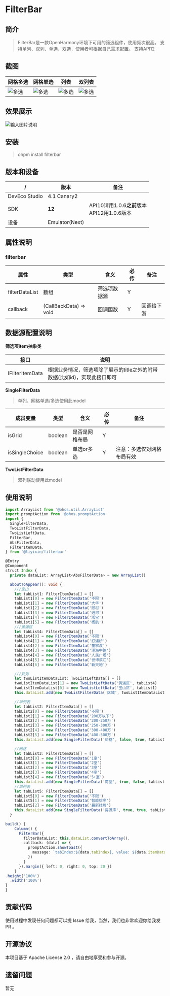 # FilterBar

## 简介

> FilterBar是一款OpenHarmony环境下可用的筛选组件，使用频次很高。
> 支持单列、双列、单选、双选，使用者可根据自己需求配置。
> 支持API12

## 截图

| 网格多选                               | 网格单选                              | 列表                            | 双列表                            |
|------------------------------------|-----------------------------------|-------------------------------|--------------------------------|
| ![多选](screenshots/grid_single.png) | ![多选](screenshots/grid_multi.png) | ![多选](screenshots/single.png) | ![多选](screenshots/twolist.png) |

## 效果展示

![输入图片说明](filterbar.gif)

## 安装

> ohpm install filterbar

## 版本和设备

| /             | 版本             | 备注                                 |
|---------------|----------------|------------------------------------|
| DevEco Studio | 4.1 Canary2    |                                    |
| SDK           | **12**         | API10请用1.0.6**之前**版本<br/>API12用1.0.6版本 |
| 设备            | Emulator(Next) |                                    |

## 属性说明

### filterbar

| 属性                  | 类型                     | 含义     | 必传  | 备注    |
|---------------------|------------------------|--------|-----|-------|
| []() filterDataList | 数组                     | 筛选项数据源 | Y   |       |
| callback            | (CallBackData) => void | 回调函数   | Y   | 回调给下游 |

## 数据源配置说明

 **筛选项item抽象类**

| 接口          | 说明                                    |
|-------------|---------------------------------------|
| IFilterItemData | 根据业务情况，筛选项除了展示的title之外的附带数据(比如id)，实现此接口即可 |

**SingleFilterData**
> 单列、网格单选/多选使用此model

| 成员变量           | 类型      | 含义      | 必传  | 备注            |
|----------------|---------|---------|-----|---------------|
| []() isGrid    | boolean | 是否是网格布局 | Y   |               |
| isSingleChoice | boolean | 单选or多选  | Y   | 注意：多选仅对网格布局有效 |

**TwoListFilterData**
> 双列联动使用此model

## 使用说明

```typescript
import ArrayList from '@ohos.util.ArrayList'
import promptAction from '@ohos.promptAction'
import {
  SingleFilterData,
  TwoListFilterData,
  TwoListLeftData,
  FilterBar,
  AbsFilterData,
  FilterItemData,
} from '@liyixin/filterbar'

@Entry
@Component
struct Index {
  private dataList: ArrayList<AbsFilterData> = new ArrayList()

  aboutToAppear(): void {
    ///宝山
    let tabList1: FilterItemData[] = []
    tabList1[0] = new FilterItemData('不限')
    tabList1[1] = new FilterItemData('大华')
    tabList1[2] = new FilterItemData('顾村')
    tabList1[3] = new FilterItemData('通河')
    tabList1[4] = new FilterItemData('淞宝')
    tabList1[5] = new FilterItemData('杨航')
    ///黄浦区
    let tabList4: FilterItemData[] = []
    tabList4[0] = new FilterItemData('不限')
    tabList4[1] = new FilterItemData('打浦桥')
    tabList4[2] = new FilterItemData('董家渡')
    tabList4[3] = new FilterItemData('淮海中路')
    tabList4[4] = new FilterItemData('人民广场')
    tabList4[5] = new FilterItemData('世博滨江')
    tabList4[6] = new FilterItemData('新天地')

    ///双列
    let twoListItemDataList: TwoListLeftData[] = []
    twoListItemDataList[1] = new TwoListLeftData('黄浦区', tabList4)
    twoListItemDataList[0] = new TwoListLeftData('宝山区', tabList1)
    this.dataList.add(new TwoListFilterData('区域', twoListItemDataList))

    //单列表
    let tabList2: FilterItemData[] = []
    tabList2[0] = new FilterItemData('不限')
    tabList2[1] = new FilterItemData('200万以下')
    tabList2[2] = new FilterItemData('200-250万')
    tabList2[3] = new FilterItemData('250-300万')
    tabList2[4] = new FilterItemData('300-400万')
    tabList2[5] = new FilterItemData('400-500万')
    this.dataList.add(new SingleFilterData('价格', false, true, tabList2))

    //网格
    let tabList3: FilterItemData[] = []
    tabList3[0] = new FilterItemData('1室')
    tabList3[1] = new FilterItemData('2室')
    tabList3[2] = new FilterItemData('3室')
    tabList3[3] = new FilterItemData('4室')
    tabList3[4] = new FilterItemData('5+室')
    this.dataList.add(new SingleFilterData('房型', true, false, tabList3))
    //单列表
    let tabList5: FilterItemData[] = []
    tabList5[0] = new FilterItemData('不限')
    tabList5[1] = new FilterItemData('智能排序')
    tabList5[2] = new FilterItemData('最新挂牌')
    this.dataList.add(new SingleFilterData('房源库', true, true, tabList5))
  }

build() {
    Column() {
      FilterBar({
        filterDataList: this.dataList.convertToArray(),
        callback: (data) => {
          promptAction.showToast({
            message: `tabIndex:${data.tabIndex}, value: ${data.itemDataList.map((v) => v.title).join(',')}`
          })
        }
      }).margin({ left: 0, right: 0, top: 20 })
    }
.height('100%')
  .width('100%')
}
}
```

## 贡献代码

使用过程中发现任何问题都可以提 Issue 给我，当然，我们也非常欢迎你给我发 PR 。

## 开源协议

本项目基于 Apache License 2.0 ，请自由地享受和参与开源。

## 遗留问题

暂无
